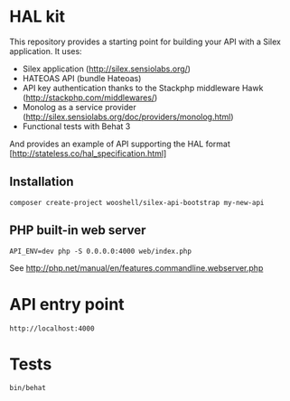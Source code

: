 # HAL kit

This repository provides a starting point for building your API with a Silex application. It uses:

* Silex application (http://silex.sensiolabs.org/)
* HATEOAS API (bundle Hateoas)
* API key authentication thanks to the Stackphp middleware Hawk (http://stackphp.com/middlewares/)
* Monolog as a service provider (http://silex.sensiolabs.org/doc/providers/monolog.html)
* Functional tests with Behat 3

And provides an example of API supporting the HAL format [http://stateless.co/hal_specification.html]

## Installation

```shell
composer create-project wooshell/silex-api-bootstrap my-new-api
```

## PHP built-in web server

```shell
API_ENV=dev php -S 0.0.0.0:4000 web/index.php
```

See http://php.net/manual/en/features.commandline.webserver.php

# API entry point

`http://localhost:4000`

# Tests

```shell
bin/behat
```
